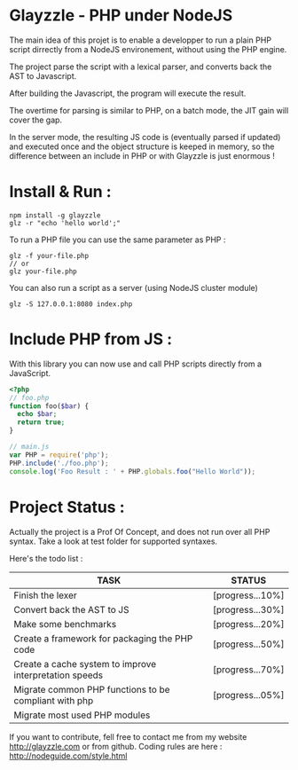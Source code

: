 Glayzzle - PHP under NodeJS
===========================

The main idea of this projet is to enable a developper to run a plain PHP script
dirrectly from a NodeJS environement, without using the PHP engine.

The project parse the script with a lexical parser, and converts back the AST to Javascript. 

After building the Javascript, the program will execute the result.

The overtime for parsing is similar to PHP, on a batch mode, the JIT gain will cover the gap.

In the server mode, the resulting JS code is (eventually parsed if updated) and executed once and the object structure is keeped in memory, so the difference between an include in PHP or with Glayzzle is just enormous !


Install & Run :
===============

```
npm install -g glayzzle
glz -r "echo 'hello world';"
```

To run a PHP file you can use the same parameter as PHP :

```
glz -f your-file.php
// or 
glz your-file.php
```

You can also run a script as a server (using NodeJS cluster module)

```
glz -S 127.0.0.1:8080 index.php
```

Include PHP from JS :
=====================

With this library you can now use and call PHP scripts directly from a JavaScript.


```php
<?php
// foo.php
function foo($bar) {
  echo $bar;
  return true;
}
```

```js
// main.js
var PHP = require('php');
PHP.include('./foo.php');
console.log('Foo Result : ' + PHP.globals.foo("Hello World"));
```

Project Status :
================

Actually the project is a Prof Of Concept, and does not run over all PHP syntax.
Take a look at test folder for supported syntaxes.

Here's the todo list :

| TASK                                                      | STATUS           |
|-----------------------------------------------------------|------------------|
| Finish the lexer                                          | [progress...10%] |
| Convert back the AST to JS                                | [progress...30%] | 
| Make some benchmarks                                      | [progress...20%] |
| Create a framework for packaging the PHP code             | [progress...50%] |
| Create a cache system to improve interpretation speeds    | [progress...70%] |
| Migrate common PHP functions to be compliant with php     | [progress...05%] |
| Migrate most used PHP modules                             |                  |

If you want to contribute, fell free to contact me from my website http://glayzzle.com or from github.
Coding rules are here : http://nodeguide.com/style.html


